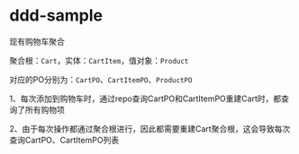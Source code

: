 # ddd-sample

现有购物车聚合

聚合根：`Cart`，实体：`CartItem`，值对象：`Product`

对应的PO分别为：`CartPO`、`CartItemPO`、`ProductPO`

1、每次添加到购物车时，通过repo查询CartPO和CartItemPO重建Cart时，都查询了所有购物项

2、由于每次操作都通过聚合根进行，因此都需要重建Cart聚合根，这会导致每次查询CartPO、CartItemPO列表